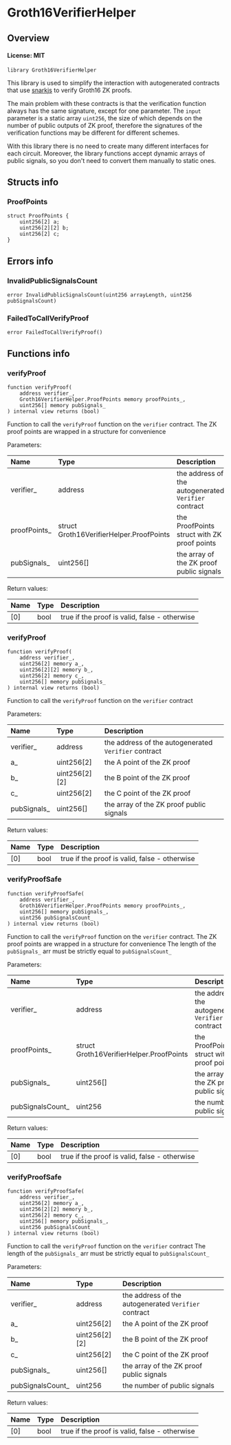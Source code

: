 # Groth16VerifierHelper

## Overview

#### License: MIT

```solidity
library Groth16VerifierHelper
```

This library is used to simplify the interaction with autogenerated contracts
that use [snarkjs](https://www.npmjs.com/package/snarkjs) to verify Groth16 ZK proofs.

The main problem with these contracts is that the verification function always has the same signature, except for one parameter.
The `input` parameter is a static array `uint256`, the size of which depends on the number of public outputs of ZK proof,
therefore the signatures of the verification functions may be different for different schemes.

With this library there is no need to create many different interfaces for each circuit.
Moreover, the library functions accept dynamic arrays of public signals, so you don't need to convert them manually to static ones.
## Structs info

### ProofPoints

```solidity
struct ProofPoints {
	uint256[2] a;
	uint256[2][2] b;
	uint256[2] c;
}
```


## Errors info

### InvalidPublicSignalsCount

```solidity
error InvalidPublicSignalsCount(uint256 arrayLength, uint256 pubSignalsCount)
```


### FailedToCallVerifyProof

```solidity
error FailedToCallVerifyProof()
```


## Functions info

### verifyProof

```solidity
function verifyProof(
    address verifier_,
    Groth16VerifierHelper.ProofPoints memory proofPoints_,
    uint256[] memory pubSignals_
) internal view returns (bool)
```

Function to call the `verifyProof` function on the `verifier` contract.
The ZK proof points are wrapped in a structure for convenience


Parameters:

| Name         | Type                                     | Description                                           |
| :----------- | :--------------------------------------- | :---------------------------------------------------- |
| verifier_    | address                                  | the address of the autogenerated `Verifier` contract  |
| proofPoints_ | struct Groth16VerifierHelper.ProofPoints | the ProofPoints struct with ZK proof points           |
| pubSignals_  | uint256[]                                | the array of the ZK proof public signals              |


Return values:

| Name | Type | Description                                   |
| :--- | :--- | :-------------------------------------------- |
| [0]  | bool | true if the proof is valid, false - otherwise |

### verifyProof

```solidity
function verifyProof(
    address verifier_,
    uint256[2] memory a_,
    uint256[2][2] memory b_,
    uint256[2] memory c_,
    uint256[] memory pubSignals_
) internal view returns (bool)
```

Function to call the `verifyProof` function on the `verifier` contract


Parameters:

| Name        | Type          | Description                                           |
| :---------- | :------------ | :---------------------------------------------------- |
| verifier_   | address       | the address of the autogenerated `Verifier` contract  |
| a_          | uint256[2]    | the A point of the ZK proof                           |
| b_          | uint256[2][2] | the B point of the ZK proof                           |
| c_          | uint256[2]    | the C point of the ZK proof                           |
| pubSignals_ | uint256[]     | the array of the ZK proof public signals              |


Return values:

| Name | Type | Description                                   |
| :--- | :--- | :-------------------------------------------- |
| [0]  | bool | true if the proof is valid, false - otherwise |

### verifyProofSafe

```solidity
function verifyProofSafe(
    address verifier_,
    Groth16VerifierHelper.ProofPoints memory proofPoints_,
    uint256[] memory pubSignals_,
    uint256 pubSignalsCount_
) internal view returns (bool)
```

Function to call the `verifyProof` function on the `verifier` contract.
The ZK proof points are wrapped in a structure for convenience
The length of the `pubSignals_` arr must be strictly equal to `pubSignalsCount_`


Parameters:

| Name             | Type                                     | Description                                           |
| :--------------- | :--------------------------------------- | :---------------------------------------------------- |
| verifier_        | address                                  | the address of the autogenerated `Verifier` contract  |
| proofPoints_     | struct Groth16VerifierHelper.ProofPoints | the ProofPoints struct with ZK proof points           |
| pubSignals_      | uint256[]                                | the array of the ZK proof public signals              |
| pubSignalsCount_ | uint256                                  | the number of public signals                          |


Return values:

| Name | Type | Description                                   |
| :--- | :--- | :-------------------------------------------- |
| [0]  | bool | true if the proof is valid, false - otherwise |

### verifyProofSafe

```solidity
function verifyProofSafe(
    address verifier_,
    uint256[2] memory a_,
    uint256[2][2] memory b_,
    uint256[2] memory c_,
    uint256[] memory pubSignals_,
    uint256 pubSignalsCount_
) internal view returns (bool)
```

Function to call the `verifyProof` function on the `verifier` contract
The length of the `pubSignals_` arr must be strictly equal to `pubSignalsCount_`


Parameters:

| Name             | Type          | Description                                           |
| :--------------- | :------------ | :---------------------------------------------------- |
| verifier_        | address       | the address of the autogenerated `Verifier` contract  |
| a_               | uint256[2]    | the A point of the ZK proof                           |
| b_               | uint256[2][2] | the B point of the ZK proof                           |
| c_               | uint256[2]    | the C point of the ZK proof                           |
| pubSignals_      | uint256[]     | the array of the ZK proof public signals              |
| pubSignalsCount_ | uint256       | the number of public signals                          |


Return values:

| Name | Type | Description                                   |
| :--- | :--- | :-------------------------------------------- |
| [0]  | bool | true if the proof is valid, false - otherwise |
